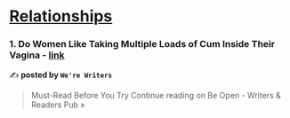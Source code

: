 
<h1><a href=https://medium.com/tag/relationships/recommended target="_blank" rel="noopener noreferrer">Relationships</a></h1>
<h3>1. Do Women Like Taking Multiple Loads of Cum Inside Their Vagina - <a href="https://medium.com/be-open/do-women-like-taking-multiple-loads-of-cum-inside-their-vagina-e611c0192b42?source=rss------relationships-5" target="_blank" rel="noopener noreferrer">link</a></h3>

✍️ **posted by `We're Writers`**

<blockquote>Must-Read Before You Try
Continue reading on Be Open - Writers & Readers Pub »</blockquote>

